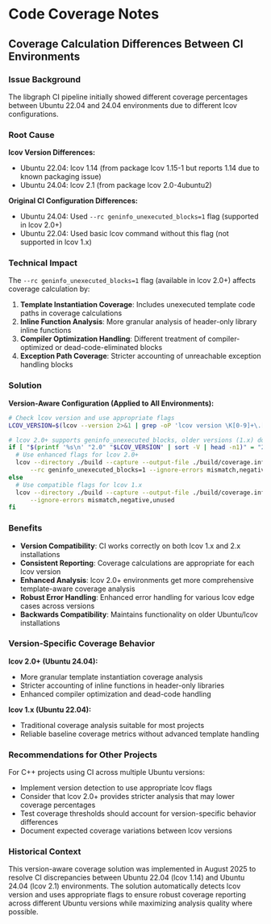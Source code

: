 # Code Coverage Notes

## Coverage Calculation Differences Between CI Environments

### Issue Background

The libgraph CI pipeline initially showed different coverage percentages between Ubuntu 22.04 and 24.04 environments due to different lcov configurations.

### Root Cause

**lcov Version Differences:**
- Ubuntu 22.04: lcov 1.14 (from package lcov 1.15-1 but reports 1.14 due to known packaging issue)
- Ubuntu 24.04: lcov 2.1 (from package lcov 2.0-4ubuntu2)

**Original CI Configuration Differences:**
- Ubuntu 24.04: Used `--rc geninfo_unexecuted_blocks=1` flag (supported in lcov 2.0+)
- Ubuntu 22.04: Used basic lcov command without this flag (not supported in lcov 1.x)

### Technical Impact

The `--rc geninfo_unexecuted_blocks=1` flag (available in lcov 2.0+) affects coverage calculation by:

1. **Template Instantiation Coverage**: Includes unexecuted template code paths in coverage calculations
2. **Inline Function Analysis**: More granular analysis of header-only library inline functions  
3. **Compiler Optimization Handling**: Different treatment of compiler-optimized or dead-code-eliminated blocks
4. **Exception Path Coverage**: Stricter accounting of unreachable exception handling blocks

### Solution

**Version-Aware Configuration (Applied to All Environments):**
```bash
# Check lcov version and use appropriate flags
LCOV_VERSION=$(lcov --version 2>&1 | grep -oP 'lcov version \K[0-9]+\.[0-9]+' || echo "0.0")

# lcov 2.0+ supports geninfo_unexecuted_blocks, older versions (1.x) do not
if [ "$(printf '%s\n' "2.0" "$LCOV_VERSION" | sort -V | head -n1)" = "2.0" ]; then
  # Use enhanced flags for lcov 2.0+
  lcov --directory ./build --capture --output-file ./build/coverage.info \
      --rc geninfo_unexecuted_blocks=1 --ignore-errors mismatch,negative,unused
else
  # Use compatible flags for lcov 1.x
  lcov --directory ./build --capture --output-file ./build/coverage.info \
      --ignore-errors mismatch,negative,unused
fi
```

### Benefits

- **Version Compatibility**: CI works correctly on both lcov 1.x and 2.x installations
- **Consistent Reporting**: Coverage calculations are appropriate for each lcov version
- **Enhanced Analysis**: lcov 2.0+ environments get more comprehensive template-aware coverage analysis
- **Robust Error Handling**: Enhanced error handling for various lcov edge cases across versions
- **Backwards Compatibility**: Maintains functionality on older Ubuntu/lcov installations

### Version-Specific Coverage Behavior

**lcov 2.0+ (Ubuntu 24.04):**
- More granular template instantiation coverage analysis
- Stricter accounting of inline functions in header-only libraries
- Enhanced compiler optimization and dead-code handling

**lcov 1.x (Ubuntu 22.04):**
- Traditional coverage analysis suitable for most projects
- Reliable baseline coverage metrics without advanced template handling

### Recommendations for Other Projects

For C++ projects using CI across multiple Ubuntu versions:
- Implement version detection to use appropriate lcov flags
- Consider that lcov 2.0+ provides stricter analysis that may lower coverage percentages
- Test coverage thresholds should account for version-specific behavior differences
- Document expected coverage variations between lcov versions

### Historical Context

This version-aware coverage solution was implemented in August 2025 to resolve CI discrepancies between Ubuntu 22.04 (lcov 1.14) and Ubuntu 24.04 (lcov 2.1) environments. The solution automatically detects lcov version and uses appropriate flags to ensure robust coverage reporting across different Ubuntu versions while maximizing analysis quality where possible.